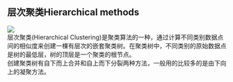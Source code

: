 ## 层次聚类Hierarchical methods
![](https://imgchr.com/i/rawU3D)  
层次聚类(Hierarchical Clustering)是聚类算法的一种，通过计算不同类别数据点间的相似度来创建一棵有层次的嵌套聚类树。在聚类树中，不同类别的原始数据点是树的最低层，树的顶层是一个聚类的根节点。  
创建聚类树有自下而上合并和自上而下分裂两种方法，一般用的比较多的是由下向上的凝聚方法。
